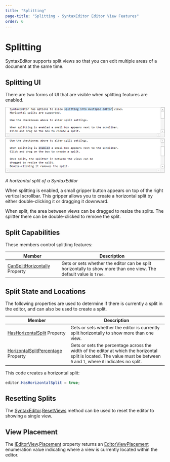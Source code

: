 ```yaml
---
title: "Splitting"
page-title: "Splitting - SyntaxEditor Editor View Features"
order: 6
---
```

# Splitting

SyntaxEditor supports split views so that you can edit multiple areas of a document at the same time.

## Splitting UI

There are two forms of UI that are visible when splitting features are enabled.

![Screenshot](../../images/split-views.png)

*A horizontal split of a SyntaxEditor*

When splitting is enabled, a small gripper button appears on top of the right vertical scrollbar.  This gripper allows you to create a horizontal split by either double-clicking it or dragging it downward.

When split, the area between views can be dragged to resize the splits.  The splitter there can be double-clicked to remove the split.

## Split Capabilities

These members control splitting features:

| Member | Description |
|-----|-----|
| [CanSplitHorizontally](xref:ActiproSoftware.UI.WinForms.Controls.SyntaxEditor.SyntaxEditor.CanSplitHorizontally) Property | Gets or sets whether the editor can be split horizontally to show more than one view.  The default value is `true`. |

## Split State and Locations

The following properties are used to determine if there is currently a split in the editor, and can also be used to create a split.

| Member | Description |
|-----|-----|
| [HasHorizontalSplit](xref:ActiproSoftware.UI.WinForms.Controls.SyntaxEditor.SyntaxEditor.HasHorizontalSplit) Property | Gets or sets whether the editor is currently split horizontally to show more than one view. |
| [HorizontalSplitPercentage](xref:ActiproSoftware.UI.WinForms.Controls.SyntaxEditor.SyntaxEditor.HorizontalSplitPercentage) Property | Gets or sets the percentage across the width of the editor at which the horizontal split is located.  The value must be between `0` and `1`, where `0` indicates no split. |

This code creates a horizontal split:

```csharp
editor.HasHorizontalSplit = true;
```

## Resetting Splits

The [SyntaxEditor](xref:ActiproSoftware.UI.WinForms.Controls.SyntaxEditor.SyntaxEditor).[ResetViews](xref:ActiproSoftware.UI.WinForms.Controls.SyntaxEditor.SyntaxEditor.ResetViews*) method can be used to reset the editor to showing a single view.

## View Placement

The [IEditorView](xref:ActiproSoftware.UI.WinForms.Controls.SyntaxEditor.IEditorView).[Placement](xref:ActiproSoftware.UI.WinForms.Controls.SyntaxEditor.IEditorView.Placement) property returns an [EditorViewPlacement](xref:ActiproSoftware.UI.WinForms.Controls.SyntaxEditor.EditorViewPlacement) enumeration value indicating where a view is currently located within the editor.
